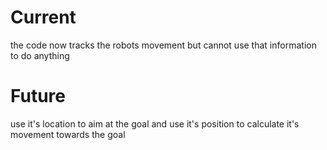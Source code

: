 # Current
the code now tracks the robots movement but cannot use that information to do anything

# Future
use it's location to aim at the goal and use it's position to calculate it's movement towards the goal